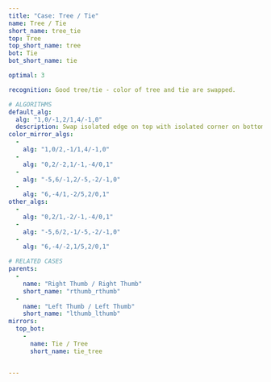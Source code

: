 ```yaml
---
title: "Case: Tree / Tie"
name: Tree / Tie
short_name: tree_tie
top: Tree
top_short_name: tree
bot: Tie
bot_short_name: tie

optimal: 3

recognition: Good tree/tie - color of tree and tie are swapped.

# ALGORITHMS
default_alg:
  alg: "1,0/-1,2/1,4/-1,0"
  description: Swap isolated edge on top with isolated corner on bottom.
color_mirror_algs:
  -
    alg: "1,0/2,-1/1,4/-1,0"
  -
    alg: "0,2/-2,1/-1,-4/0,1"
  -
    alg: "-5,6/-1,2/-5,-2/-1,0"
  -
    alg: "6,-4/1,-2/5,2/0,1"
other_algs:
  -
    alg: "0,2/1,-2/-1,-4/0,1"
  -
    alg: "-5,6/2,-1/-5,-2/-1,0"
  -
    alg: "6,-4/-2,1/5,2/0,1"

# RELATED CASES
parents:
  -
    name: "Right Thumb / Right Thumb"
    short_name: "rthumb_rthumb"
  -
    name: "Left Thumb / Left Thumb"
    short_name: "lthumb_lthumb"
mirrors:
  top_bot:
    -
      name: Tie / Tree
      short_name: tie_tree


---
```


